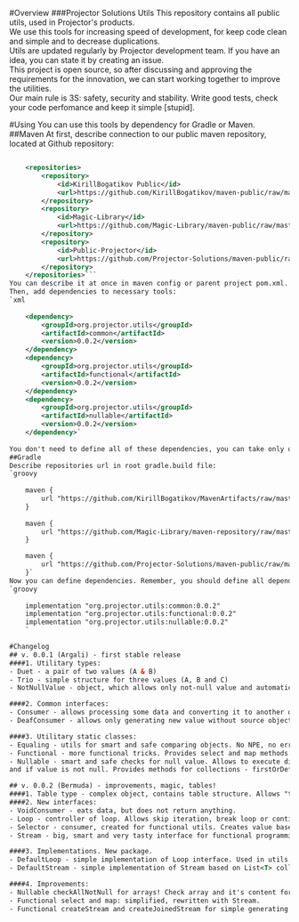 #Overview
###Projector Solutions Utils
This repository contains all public utils, used in Projector's products.  
We use this tools for increasing speed of development, for keep code clean and simple and to decrease duplications.  
Utils are updated regularly by Projector development team. If you have an idea, you can state it by creating an issue.  
This project is open source, so after discussing and approving the requirements for the innovation, we can start working together to improve the utilities.  
Our main rule is 3S: safety, security and stability. Write good tests, check your code perfomance and keep it simple [stupid].

#Using
You can use this tools by dependency for Gradle or Maven.
##Maven
At first, describe connection to our public maven repository, located at Github repository:
```xml

    <repositories>
        <repository>
            <id>KirillBogatikov Public</id>
            <url>https://github.com/KirillBogatikov/maven-public/raw/master</url>
        </repository>
        <repository>
            <id>Magic-Library</id>
            <url>https://github.com/Magic-Library/maven-public/raw/master</url>
        </repository>
        <repository>
            <id>Public-Projector</id>
            <url>https://github.com/Projector-Solutions/maven-public/raw/master</url>
        </repository>
    </repositories>```
You can describe it at once in maven config or parent project pom.xml.
Then, add dependencies to necessary tools:
`xml
   
    <dependency>
    	<groupId>org.projector.utils</groupId>
    	<artifactId>common</artifactId>
    	<version>0.0.2</version>
    </dependency>
    <dependency>
    	<groupId>org.projector.utils</groupId>
    	<artifactId>functional</artifactId>
    	<version>0.0.2</version>
    </dependency>
    <dependency>
    	<groupId>org.projector.utils</groupId>
    	<artifactId>nullable</artifactId>
    	<version>0.0.2</version>
    </dependency>`
    
You don't need to define all of these dependencies, you can take only one.
##Gradle
Describe repositories url in root gradle.build file:
`groovy
    
    maven {
        url "https://github.com/KirillBogatikov/MavenArtifacts/raw/master"
    }
    
    maven {
        url "https://github.com/Magic-Library/maven-repository/raw/master"
    }

    maven {
        url "https://github.com/Projector-Solutions/maven-public/raw/master"
    }`
Now you can define dependencies. Remember, you should define all dependencies, necessary for your modules.
`groovy
    
    implementation "org.projector.utils:common:0.0.2"
    implementation "org.projector.utils:functional:0.0.2"
    implementation "org.projector.utils:nullable:0.0.2"
    `

#Changelog
## v. 0.0.1 (Argali) - first stable release
####1. Utilitary types:
- Duet - a pair of two values (A & B)
- Trio - simple structure for three values (A, B and C)
- NotNullValue - object, which allows only not-null value and automatically checks value.

####2. Common interfaces:
- Consumer - allows processing some data and converting it to another object
- DeafConsumer - allows only generating new value without source object

####3. Utilitary static classes:
- Equaling - utils for smart and safe comparing objects. No NPE, no errors, flex interface.
- Functional - more functional tricks. Provides select and map methods.
- Nullable - smart and safe checks for null value. Allows to execute different Consumers if value is null
and if value is not null. Provides methods for collections - firstOrDefault and lastOrDefault.

## v. 0.0.2 (Bermuda) - improvements, magic, tables!
####1. Table type - complex object, contains table structure. Allows "torn matrices". Works fast and safe.
####2. New interfaces:
- VoidConsumer - eats data, but does not return anything.
- Loop - controller of loop. Allows skip iteration, break loop or continue processing.
- Selector - consumer, created for functional utils. Creates value based on source object. Has access to Loop.
- Stream - big, smart and very tasty interface for functional programming. Analog of Java Stream API, but more functional

####3. Implementations. New package.
- DefaultLoop - simple implementation of Loop interface. Used in utils.
- DefaultStream - simple implementation of Stream based on List<T> collection. Powerful, fase, safe. But you can do better.

####4. Improvements:
- Nullable checkAllNotNull for arrays! Check array and it's content for null values.
- Functional select and map: simplified, rewritten with Stream.
- Functional createStream and createJoinedStream for simple generating Stream of strange values.